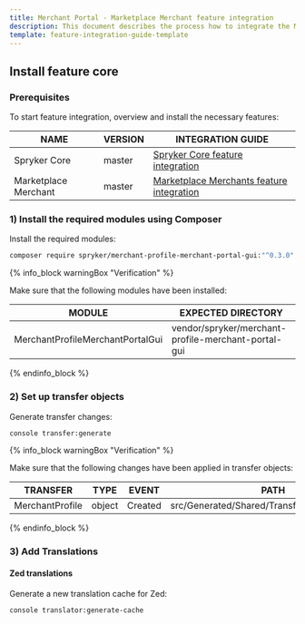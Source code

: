 ```yaml
---
title: Merchant Portal - Marketplace Merchant feature integration
description: This document describes the process how to integrate the Marketplace Merchant into the Spryker  Merchant Portal.
template: feature-integration-guide-template
---
```


## Install feature core

### Prerequisites

To start feature integration, overview and install the necessary features:

| NAME                 | VERSION | INTEGRATION GUIDE  |
| -------------------- | ------- | ------------------ |
| Spryker Core         | master  | [Spryker Core feature integration ](https://documentation.spryker.com/docs/spryker-core-feature-integration)|
| Marketplace Merchant | master  | [Marketplace Merchants feature integration](docs/marketplace/dev/feature-integration-guides/marketplace-merchants-feature-integration.html) |

### 1) Install the required modules using Composer

Install the required modules:

```bash
composer require spryker/merchant-profile-merchant-portal-gui:"^0.3.0" --update-with-dependencies
```
{% info_block warningBox "Verification" %}

Make sure that the following modules have been installed:

| MODULE   | EXPECTED DIRECTORY |
| -------------- | --------------- |
| MerchantProfileMerchantPortalGui | vendor/spryker/merchant-profile-merchant-portal-gui |

{% endinfo_block %}

### 2) Set up transfer objects

Generate transfer changes:

```bash
console transfer:generate
```
{% info_block warningBox "Verification" %}

Make sure that the following changes have been applied in transfer objects:

| TRANSFER  | TYPE  | EVENT | PATH  |
| ------------- | ------ | ------- | ----------------- |
| MerchantProfile | object | Created | src/Generated/Shared/Transfer/MerchantProfile |

{% endinfo_block %}

### 3) Add Translations

#### Zed translations

Generate a new translation cache for Zed:

```bash
console translator:generate-cache
```
